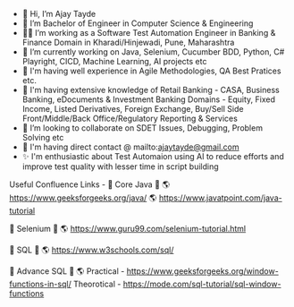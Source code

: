 - 👋 Hi, I’m Ajay Tayde
- 📐 I’m Bachelor of Engineer in Computer Science & Engineering
- 👨‍💻 I’m working as a Software Test Automation Engineer in Banking & Finance Domain in Kharadi/Hinjewadi, Pune, Maharashtra
- 🌱 I’m currently working on Java, Selenium, Cucumber BDD, Python, C# Playright, CICD, Machine Learning, AI projects etc
- 🌱 I'm having well experience in Agile Methodologies, QA Best Pratices etc.
- 🌱 I'm having extensive knowledge of Retail Banking - CASA, Business Banking, eDocuments & Investment Banking Domains - Equity, Fixed Income, Listed Derivatives, Foreign Exchange, Buy/Sell Side Front/Middle/Back Office/Regulatory Reporting & Services
- 💞️ I’m looking to collaborate on SDET Issues, Debugging, Problem Solving etc
- 📧 I'm having direct contact @ mailto:ajaytayde@gmail.com
- ✨ I'm enthusiastic about Test Automaion using AI to reduce efforts and improve test quality with lesser time in script building



Useful Confluence Links -
🌱 Core Java 🌱
🌎   https://www.geeksforgeeks.org/java/
🌎   https://www.javatpoint.com/java-tutorial

🌱 Selenium 🌱
🌎   https://www.guru99.com/selenium-tutorial.html


🌱 SQL 🌱
🌎   https://www.w3schools.com/sql/

🌱 Advance SQL 🌱
🌎   Practical - https://www.geeksforgeeks.org/window-functions-in-sql/
     Theorotical - https://mode.com/sql-tutorial/sql-window-functions

<!---
devajaytayde/devajaytayde is a ✨ special ✨ repository because its `README.md` (this file) appears on your GitHub profile.
You can click the Preview link to take a look at your changes.
--->

